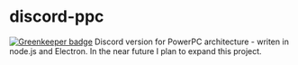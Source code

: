# discord-ppc

[![Greenkeeper badge](https://badges.greenkeeper.io/vistafan12/discord-ppc.svg)](https://greenkeeper.io/)
Discord version for PowerPC architecture - writen in node.js and Electron. In the near future I plan to expand this project.

